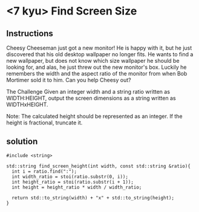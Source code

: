 # <7 kyu> Find Screen Size

## Instructions

Cheesy Cheeseman just got a new monitor! He is happy with it, but he just discovered that his old desktop wallpaper no longer fits. He wants to find a new wallpaper, but does not know which size wallpaper he should be looking for, and alas, he just threw out the new monitor's box. Luckily he remembers the width and the aspect ratio of the monitor from when Bob Mortimer sold it to him. Can you help Cheesy out?

The Challenge
Given an integer width and a string ratio written as WIDTH:HEIGHT, output the screen dimensions as a string written as WIDTHxHEIGHT.

Note: The calculated height should be represented as an integer. If the height is fractional, truncate it.

## solution

```
#include <string>

std::string find_screen_height(int width, const std::string &ratio){
  int i = ratio.find(":");
  int width_ratio = stoi(ratio.substr(0, i));
  int height_ratio = stoi(ratio.substr(i + 1));
  int height = height_ratio * width / width_ratio;
  
  return std::to_string(width) + "x" + std::to_string(height);
}
```
